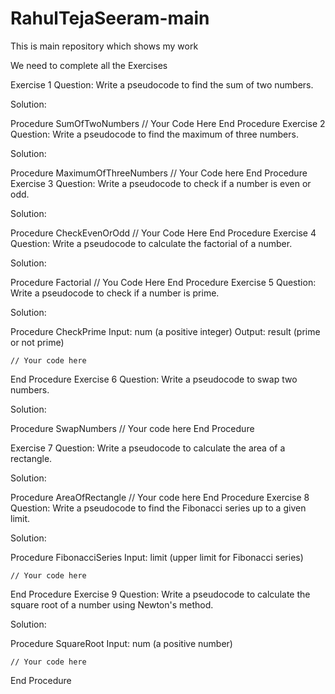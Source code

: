 # RahulTejaSeeram-main
This is main repository which shows my work

We need to complete all the Exercises

Exercise 1
Question: Write a pseudocode to find the sum of two numbers.

Solution:

Procedure SumOfTwoNumbers
    // Your Code Here
End Procedure
Exercise 2
Question: Write a pseudocode to find the maximum of three numbers.

Solution:

Procedure MaximumOfThreeNumbers
    // Your Code here
End Procedure
Exercise 3
Question: Write a pseudocode to check if a number is even or odd.

Solution:

Procedure CheckEvenOrOdd
    // Your Code Here
End Procedure
Exercise 4
Question: Write a pseudocode to calculate the factorial of a number.

Solution:

Procedure Factorial
    // You Code Here
End Procedure
Exercise 5
Question: Write a pseudocode to check if a number is prime.

Solution:

Procedure CheckPrime
    Input: num (a positive integer)
    Output: result (prime or not prime)
    
    // Your code here
End Procedure
Exercise 6
Question: Write a pseudocode to swap two numbers.

Solution:

Procedure SwapNumbers
    // Your code here
End Procedure

Exercise 7
Question: Write a pseudocode to calculate the area of a rectangle.

Solution:

Procedure AreaOfRectangle
    // Your code here
End Procedure
Exercise 8
Question: Write a pseudocode to find the Fibonacci series up to a given limit.

Solution:

Procedure FibonacciSeries
    Input: limit (upper limit for Fibonacci series)

    // Your code here
End Procedure
Exercise 9
Question: Write a pseudocode to calculate the square root of a number using Newton's method.

Solution:

Procedure SquareRoot
    Input: num (a positive number)

    // Your code here
End Procedure